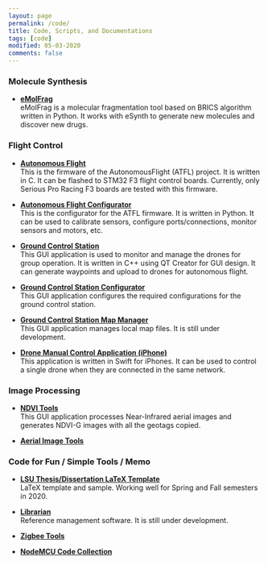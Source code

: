 ```yaml
---
layout: page
permalink: /code/
title: Code, Scripts, and Documentations
tags: [code]
modified: 05-03-2020
comments: false
---
```



### Molecule Synthesis

* [**eMolFrag**](https://github.com/liutairan/eMolFrag)<br>
eMolFrag is a molecular fragmentation tool based on BRICS algorithm written in Python.
It works with eSynth to generate new molecules and discover new drugs.


### Flight Control

* [**Autonomous Flight**](https://github.com/liutairan/AutonomousFlight)<br>
This is the firmware of the AutonomousFlight (ATFL) project. It is written in C. It can be flashed to STM32 F3 flight control boards. Currently, only Serious Pro Racing F3 boards are tested with this firmware.

* [**Autonomous Flight Configurator**](https://github.com/liutairan/AutonomousFlight-Configurator)<br>
This is the configurator for the ATFL firmware. It is written in Python. It can be used to calibrate sensors, configure ports/connections, monitor sensors and motors, etc.

* [**Ground Control Station**](https://github.com/liutairan/QTGCS)<br>
This GUI application is used to monitor and manage the drones for group operation. It is written in C++ using QT Creator for GUI design. It can generate waypoints and upload to drones for autonomous flight.

* [**Ground Control Station Configurator**](https://github.com/liutairan/QTGCS_Configurator)<br>
This GUI application configures the required configurations for the ground control station.

* [**Ground Control Station Map Manager**](https://github.com/liutairan/QTGCS_MapManager)<br>
This GUI application manages local map files. It is still under development.

* [**Drone Manual Control Application (iPhone)**](https://github.com/liutairan/Joysticks)<br>
This application is written in Swift for iPhones. It can be used to control a single drone when they are connected in the same network.

### Image Processing

* [**NDVI Tools**](https://github.com/liutairan/NDVI-Tools)<br>
This GUI application processes Near-Infrared aerial images and generates NDVI-G images with all the geotags copied.

* [**Aerial Image Tools**](https://github.com/liutairan/Aerial-Image-Tools)<br>

### Code for Fun / Simple Tools / Memo

* [**LSU Thesis/Dissertation LaTeX Template**](https://github.com/liutairan/LSU-Dissertation-LaTeX-Template)<br>
LaTeX template and sample. Working well for Spring and Fall semesters in 2020.

* [**Librarian**](https://github.com/liutairan/Librarian)<br>
Reference management software. It is still under development.

* [**Zigbee Tools**](https://liutairan.github.io/code/)<br>

* [**NodeMCU Code Collection**](https://liutairan.github.io/code/)<br>
